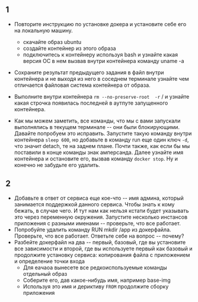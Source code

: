 ## 1

* Повторите инструкцию по установке докера и установите себе его на локальную машину.
  * скачайте образ ubuntu
  * создайте контейнер из этого образа
  *  подключитесь к контейнеру используя bash и узнайте какая версия ОС в нем вызвав внутри контейнера команду uname -a
  
* Сохраните результат предыдущего задания в файл внутри контейнера и не выходя из него в соседнем терминале узнайте чем отличается файловая система контейнера от образа. 
* Выполните внутри контейнера `rm --no-preserve-root  -r` / и узнайте какая строчка появилась последней в аутпуте запущенного контейнера.
* Как мы можем заметить, все команды, что мы с вами запускали выполнялись в текущем терминале -- они были блокирующими. Давайте попробуем это исправить. Запустите такую команду внутри контейнера `sleep 600`, но добавьте в команду run еще один ключ `-d`, что значит detach, те на заднем плане. Почти также, как если бы мы поставили в конце команды знак амперсанда. Далее узнайте имя контейнера и остановите его, вызвав команду `docker stop`. Ну и конечно не забудьте его удалить.


## 2

* Добавьте в ответ от сервиса еще кое-что -- имя админа, который занимается поддержкой данного сервиса. Чтобы знать к кому бежать, в случае чего. И тут нам как нельзя кстати будет указывать это через переменную окружения. Запустите несколько инстансов приложения с разными именами -- проверьте, что все работает.
* Попробуйте удалить команду RUN mkdir /app из докерфайла. Проверьте, что все работает. Ответьте себе на вопрос -- почему?
* Разбейте докерфайл на два -- первый, базовый, где вы установите все зависимости и второй, где вы используете первый как базовый и продолжите установку сервиса: копирования файла с приложением и определение точки входа
    * Для еачаоа вынесете все редкоиспользуемые команды отдельный образ
    * Соберите его, дав какое-нибудь имя, например base-img
    * Используя это имя и дериктиву `FROM` продолжите сборку приложения
 